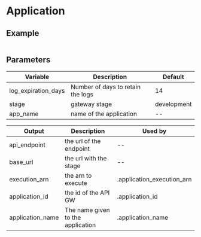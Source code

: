 # Application

## Example
```
```

## Parameters
| Variable | Description |  Default |
| -- | -- | -- | 
| log_expiration_days | Number of days to retain the logs |  14 |
| stage | gateway stage | development |
| app_name | name of the application | -- |

| Output | Description | Used by |
| -- | -- | -- | 
| api_endpoint | the url of the endpoint | -- |
| base_url | the url with the stage | -- |
| execution_arn | the arn to execute | <endpoint>.application_execution_arn |
| application_id | the id of the API GW | <endpoint>.application_id |
| application_name | The name given to the application | <endpoint>.application_name |